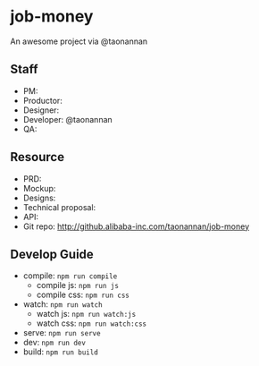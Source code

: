 # job-money

An awesome project via @taonannan

## Staff

+ PM:
+ Productor:
+ Designer:
+ Developer: @taonannan
+ QA:

## Resource

+ PRD:
+ Mockup:
+ Designs:
+ Technical proposal:
+ API:
+ Git repo: http://github.alibaba-inc.com/taonannan/job-money

## Develop Guide

+ compile: `npm run compile`
    + compile js: `npm run js`
    + compile css: `npm run css`
+ watch: `npm run watch`
    + watch js: `npm run watch:js`
    + watch css: `npm run watch:css`
+ serve: `npm run serve`
+ dev: `npm run dev`
+ build: `npm run build`
